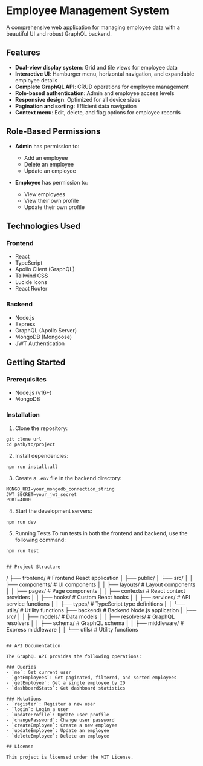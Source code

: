 # Employee Management System

A comprehensive web application for managing employee data with a beautiful UI and robust GraphQL backend.

## Features

- **Dual-view display system**: Grid and tile views for employee data
- **Interactive UI**: Hamburger menu, horizontal navigation, and expandable employee details
- **Complete GraphQL API**: CRUD operations for employee management
- **Role-based authentication**: Admin and employee access levels
- **Responsive design**: Optimized for all device sizes
- **Pagination and sorting**: Efficient data navigation
- **Context menu**: Edit, delete, and flag options for employee records

## Role-Based Permissions
- **Admin** has permission to:
  - Add an employee
  - Delete an employee
  - Update an employee

- **Employee** has permission to:
  - View employees
  - View their own profile
  - Update their own profile

## Technologies Used

### Frontend
- React
- TypeScript
- Apollo Client (GraphQL)
- Tailwind CSS
- Lucide Icons
- React Router

### Backend
- Node.js
- Express
- GraphQL (Apollo Server)
- MongoDB (Mongoose)
- JWT Authentication

## Getting Started

### Prerequisites
- Node.js (v16+)
- MongoDB

### Installation

1. Clone the repository:
```
git clone url
cd path/to/project
```

2. Install dependencies:
```
npm run install:all
```

3. Create a `.env` file in the backend directory:
```
MONGO_URI=your_mongodb_connection_string
JWT_SECRET=your_jwt_secret
PORT=4000
```

4. Start the development servers:
```
npm run dev
```

5. Running Tests
To run tests in both the frontend and backend, use the following command:

```
npm run test


## Project Structure

```
/
├── frontend/              # Frontend React application
│   ├── public/
│   ├── src/
│   │   ├── components/    # UI components
│   │   ├── layouts/       # Layout components
│   │   ├── pages/         # Page components
│   │   ├── contexts/      # React context providers
│   │   ├── hooks/         # Custom React hooks
│   │   ├── services/      # API service functions
│   │   ├── types/         # TypeScript type definitions
│   │   └── utils/         # Utility functions
├── backend/               # Backend Node.js application
│   ├── src/
│   │   ├── models/        # Data models
│   │   ├── resolvers/     # GraphQL resolvers
│   │   ├── schema/        # GraphQL schema
│   │   ├── middleware/    # Express middleware
│   │   └── utils/         # Utility functions
```

## API Documentation

The GraphQL API provides the following operations:

### Queries
- `me`: Get current user
- `getEmployees`: Get paginated, filtered, and sorted employees
- `getEmployee`: Get a single employee by ID
- `dashboardStats`: Get dashboard statistics

### Mutations
- `register`: Register a new user
- `login`: Login a user
- `updateProfile`: Update user profile
- `changePassword`: Change user password
- `createEmployee`: Create a new employee
- `updateEmployee`: Update an employee
- `deleteEmployee`: Delete an employee

## License

This project is licensed under the MIT License.